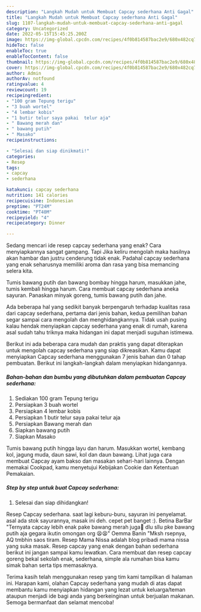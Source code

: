```yaml
---
description: "Langkah Mudah untuk Membuat Capcay sederhana Anti Gagal"
title: "Langkah Mudah untuk Membuat Capcay sederhana Anti Gagal"
slug: 1107-langkah-mudah-untuk-membuat-capcay-sederhana-anti-gagal
category: Uncategorized
date: 2022-05-15T15:45:25.200Z
image: https://img-global.cpcdn.com/recipes/4f0b814587bac2e9/680x482cq70/capcay-sederhana-foto-resep-utama.jpg
hideToc: false
enableToc: true
enableTocContent: false
thumbnail: https://img-global.cpcdn.com/recipes/4f0b814587bac2e9/680x482cq70/capcay-sederhana-foto-resep-utama.jpg
cover: https://img-global.cpcdn.com/recipes/4f0b814587bac2e9/680x482cq70/capcay-sederhana-foto-resep-utama.jpg
author: Admin
authorAv: notfound
ratingvalue: 4
reviewcount: 19
recipeingredient:
- "100 gram Tepung terigu"
- "3 buah wortel"
- "4 lembar kobis"
- "1 butir telur saya pakai  telur aja"
- " Bawang merah dan"
- " bawang putih"
- " Masako"
recipeinstructions:

- "Selesai dan siap dinikmati!"
categories:
- Resep
tags:
- capcay
- sederhana

katakunci: capcay sederhana 
nutrition: 141 calories
recipecuisine: Indonesian
preptime: "PT24M"
cooktime: "PT40M"
recipeyield: "4"
recipecategory: Dinner

---
```



Sedang mencari ide resep capcay sederhana yang enak? Cara menyiapkannya sangat gampang. Tapi Jika keliru mengolah maka hasilnya akan hambar dan justru cenderung tidak enak. Padahal capcay sederhana yang enak seharusnya memiliki aroma dan rasa yang bisa memancing selera kita.


Tumis bawang putih dan bawang bombay hingga harum, masukkan jahe, tumis kembali hingga harum. Cara membuat capcay sederhana aneka sayuran. Panaskan minyak goreng, tumis bawang putih dan jahe.

Ada beberapa hal yang sedikit banyak berpengaruh terhadap kualitas rasa dari capcay sederhana, pertama dari jenis bahan, kedua pemilihan bahan segar sampai cara mengolah dan menghidangkannya. Tidak usah pusing kalau hendak menyiapkan capcay sederhana yang enak di rumah, karena asal sudah tahu triknya maka hidangan ini dapat menjadi suguhan istimewa.


Berikut ini ada beberapa cara mudah dan praktis yang dapat diterapkan untuk mengolah capcay sederhana yang siap dikreasikan. Kamu dapat menyiapkan Capcay sederhana menggunakan 7 jenis bahan dan 0 tahap pembuatan. Berikut ini langkah-langkah dalam menyiapkan hidangannya.

<!--inarticleads1-->

##### Bahan-bahan dan bumbu yang dibutuhkan dalam pembuatan Capcay sederhana:

1. Sediakan 100 gram Tepung terigu
1. Persiapkan 3 buah wortel
1. Persiapkan 4 lembar kobis
1. Persiapkan 1 butir telur saya pakai  telur aja
1. Persiapkan  Bawang merah dan
1. Siapkan  bawang putih
1. Siapkan  Masako


Tumis bawang putih hingga layu dan harum. Masukkan wortel, kembang kol, jagung muda, daun sawi, kol dan daun bawang. Lihat juga cara membuat Capcay ayam bakso dan masakan sehari-hari lainnya. Dengan memakai Cookpad, kamu menyetujui Kebijakan Cookie dan Ketentuan Pemakaian. 

<!--inarticleads2-->

##### Step by step untuk buat Capcay sederhana:


1. Selesai dan siap dihidangkan!

Resep Capcay sederhana. saat lagi keburu-buru, sayuran ini penyelamat. asal ada stok sayurannya, masak ini deh. cepet pet banget :). Betina BarBar &#34;Ternyata capcay lebih enak pake bawang merah juga🤣 dlu sllu pke bawang putih aja gegara ikutin omongan org 😫😫&#34; Oemma Banin &#34;Mksh rsepnya, AQ tmbhin saos tiram. Resep Mama Nissa adalah blog pribadi mama nissa yang suka masak. Resep capcay yang enak dengan bahan sederhana berikut ini jangan sampai kamu lewatkan. Cara membuat dan resep capcay goreng bekal sekolah enak, sederhana, simple ala rumahan bisa kamu simak bahan serta tips memasaknya. 

Terima kasih telah menggunakan resep yang tim kami tampilkan di halaman ini. Harapan kami, olahan Capcay sederhana yang mudah di atas dapat membantu kamu menyiapkan hidangan yang lezat untuk keluarga/teman ataupun menjadi ide bagi anda yang berkeinginan untuk berjualan makanan. Semoga bermanfaat dan selamat mencoba!
